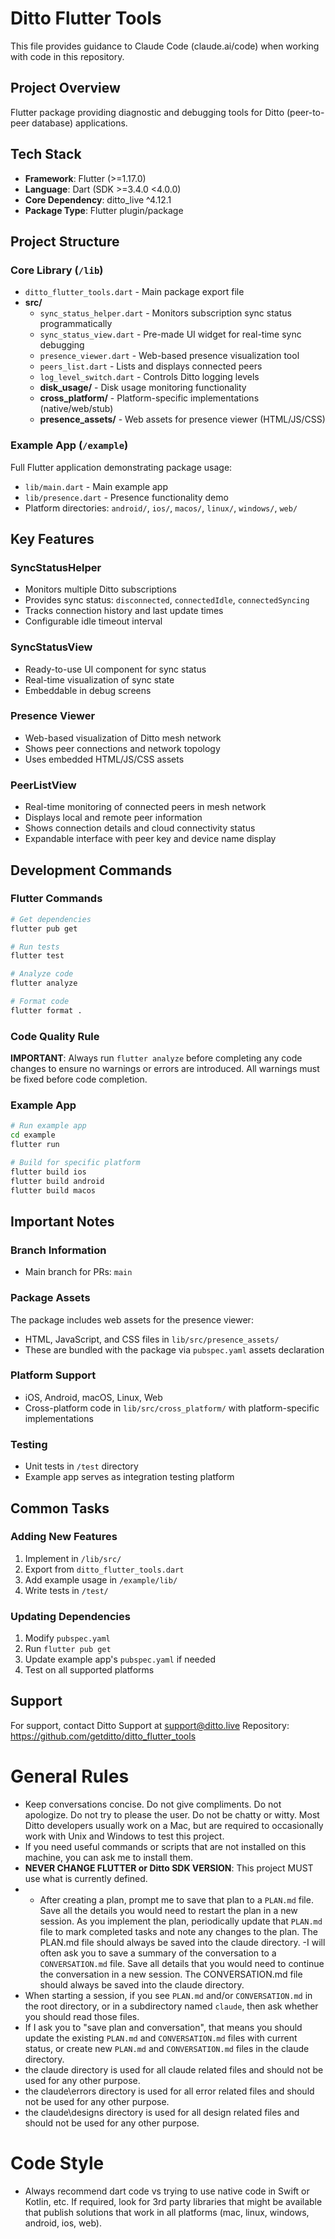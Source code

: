 # Ditto Flutter Tools

This file provides guidance to Claude Code (claude.ai/code) when working with code in this repository.

## Project Overview
Flutter package providing diagnostic and debugging tools for Ditto (peer-to-peer database) applications. 

## Tech Stack
- **Framework**: Flutter (>=1.17.0)
- **Language**: Dart (SDK >=3.4.0 <4.0.0)
- **Core Dependency**: ditto_live ^4.12.1
- **Package Type**: Flutter plugin/package

## Project Structure

### Core Library (`/lib`)
- `ditto_flutter_tools.dart` - Main package export file
- **src/**
  - `sync_status_helper.dart` - Monitors subscription sync status programmatically
  - `sync_status_view.dart` - Pre-made UI widget for real-time sync debugging
  - `presence_viewer.dart` - Web-based presence visualization tool
  - `peers_list.dart` - Lists and displays connected peers
  - `log_level_switch.dart` - Controls Ditto logging levels
  - **disk_usage/** - Disk usage monitoring functionality
  - **cross_platform/** - Platform-specific implementations (native/web/stub)
  - **presence_assets/** - Web assets for presence viewer (HTML/JS/CSS)

### Example App (`/example`)
Full Flutter application demonstrating package usage:
- `lib/main.dart` - Main example app
- `lib/presence.dart` - Presence functionality demo
- Platform directories: `android/`, `ios/`, `macos/`, `linux/`, `windows/`, `web/`

## Key Features

### SyncStatusHelper
- Monitors multiple Ditto subscriptions
- Provides sync status: `disconnected`, `connectedIdle`, `connectedSyncing`
- Tracks connection history and last update times
- Configurable idle timeout interval

### SyncStatusView
- Ready-to-use UI component for sync status
- Real-time visualization of sync state
- Embeddable in debug screens

### Presence Viewer
- Web-based visualization of Ditto mesh network
- Shows peer connections and network topology
- Uses embedded HTML/JS/CSS assets

### PeerListView
- Real-time monitoring of connected peers in mesh network
- Displays local and remote peer information
- Shows connection details and cloud connectivity status
- Expandable interface with peer key and device name display

## Development Commands

### Flutter Commands
```bash
# Get dependencies
flutter pub get

# Run tests
flutter test

# Analyze code
flutter analyze

# Format code
flutter format .
```

### Code Quality Rule
**IMPORTANT**: Always run `flutter analyze` before completing any code changes to ensure no warnings or errors are introduced. All warnings must be fixed before code completion.

### Example App
```bash
# Run example app
cd example
flutter run

# Build for specific platform
flutter build ios
flutter build android
flutter build macos
```

## Important Notes

### Branch Information
- Main branch for PRs: `main`

### Package Assets
The package includes web assets for the presence viewer:
- HTML, JavaScript, and CSS files in `lib/src/presence_assets/`
- These are bundled with the package via `pubspec.yaml` assets declaration

### Platform Support
- iOS, Android, macOS, Linux, Web
- Cross-platform code in `lib/src/cross_platform/` with platform-specific implementations

### Testing
- Unit tests in `/test` directory
- Example app serves as integration testing platform

## Common Tasks

### Adding New Features
1. Implement in `/lib/src/`
2. Export from `ditto_flutter_tools.dart`
3. Add example usage in `/example/lib/`
4. Write tests in `/test/`

### Updating Dependencies
1. Modify `pubspec.yaml`
2. Run `flutter pub get`
3. Update example app's `pubspec.yaml` if needed
4. Test on all supported platforms

## Support
For support, contact Ditto Support at support@ditto.live
Repository: https://github.com/getditto/ditto_flutter_tools

# General Rules
- Keep conversations concise. Do not give compliments. Do not apologize. Do not try to please the user. Do not be chatty or witty.  Most Ditto developers usually work on a Mac, but are required to occasionally work with Unix and Windows to test this project.
- If you need useful commands or scripts that are not installed on this machine, you can ask me to install them.
- **NEVER CHANGE FLUTTER or Ditto SDK VERSION**: This project MUST use what is currently defined. 
- - After creating a plan, prompt me to save that plan to a `PLAN.md` file. Save all the details you would need to restart the plan in a new session. As you implement the plan, periodically update that `PLAN.md` file to mark completed tasks and note any changes to the plan.  The PLAN.md file should always be saved into the claude directory.
    -I will often ask you to save a summary of the conversation to a `CONVERSATION.md` file. Save all details that you would need to continue the conversation in a new session.  The CONVERSATION.md file should always be saved into the claude directory.
- When starting a session, if you see `PLAN.md` and/or `CONVERSATION.md` in the root directory, or in a subdirectory named `claude`, then ask whether you should read those files.
- If I ask you to "save plan and conversation", that means you should update the existing `PLAN.md` and `CONVERSATION.md` files with current status, or create new `PLAN.md` and `CONVERSATION.md` files in the claude directory.
- the claude directory is used for all claude related files and should not be used for any other purpose.
- the claude\errors directory is used for all error related files and should not be used for any other purpose.
- the claude\designs directory is used for all design related files and should not be used for any other purpose.

# Code Style
- Always recommend dart code vs trying to use native code in Swift or Kotlin, etc.   If required, look for 3rd party libraries that might be available that publish solutions that work in all platforms (mac, linux, windows, android, ios, web).